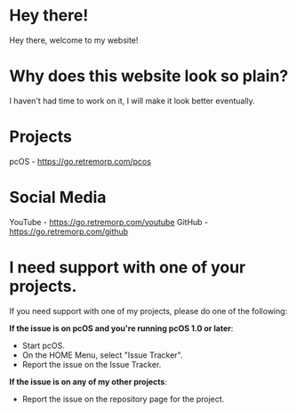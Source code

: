 # Hey there!
Hey there, welcome to my website!
# Why does this website look so plain?
I haven't had time to work on it, I will make it look better eventually.
# Projects
pcOS - https://go.retremorp.com/pcos
# Social Media
YouTube - https://go.retremorp.com/youtube
GitHub - https://go.retremorp.com/github
# I need support with one of your projects.
If you need support with one of my projects, please do one of the following:

**If the issue is on pcOS and you're running pcOS 1.0 or later**:
- Start pcOS.
- On the HOME Menu, select "Issue Tracker".
- Report the issue on the Issue Tracker.

**If the issue is on any of my other projects**:
- Report the issue on the repository page for the project.
